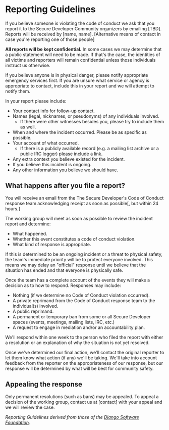 # Reporting Guidelines

If you believe someone is violating the code of conduct we ask that you report it to the Secure Developer Community organizers by emailing [TBD]. Reports will be received by [name, name]. [Alternative means of contact in case you're reporting one of those people]

**All reports will be kept confidential.** In some cases we may determine that a public statement will need to be made. If that's the case, the identities of all victims and reporters will remain confidential unless those individuals instruct us otherwise.

If you believe anyone is in physical danger, please notify appropriate emergency services first. If you are unsure what service or agency is appropriate to contact, include this in your report and we will attempt to notify them.

In your report please include:

* Your contact info for follow-up contact.
* Names (legal, nicknames, or pseudonyms) of any individuals involved.
  * If there were other witnesses besides you, please try to include them as well.
* When and where the incident occurred. Please be as specific as possible.
* Your account of what occurred. 
  * If there is a publicly available record (e.g. a mailing list archive or a public IRC logger) please include a link.
* Any extra context you believe existed for the incident.
* If you believe this incident is ongoing.
* Any other information you believe we should have.

## What happens after you file a report?

You will receive an email from the The Secure Developer's Code of Conduct response team acknowledging receipt as soon as possible[, but within 24 hours.]

The working group will meet as soon as possible to review the incident report and determine:
* What happened.
* Whether this event constitutes a code of conduct violation.
* What kind of response is appropriate.

If this is determined to be an ongoing incident or a threat to physical safety, the team's immediate priority will be to protect everyone involved. This means we may delay an "official" response until we believe that the situation has ended and that everyone is physically safe.

Once the team has a complete account of the events they will make a decision as to how to respond. Responses may include:
* Nothing (if we determine no Code of Conduct violation occurred).
* A private reprimand from the Code of Conduct response team to the individual(s) involved.
* A public reprimand.
* A permanent or temporary ban from some or all Secure Developer spaces (events, meetings, mailing lists, IRC, etc.)
* A request to engage in mediation and/or an accountability plan.

We'll respond within one week to the person who filed the report with either a resolution or an explanation of why the situation is not yet resolved.

Once we've determined our final action, we'll contact the original reporter to let them know what action (if any) we'll be taking. We'll take into account feedback from the reporter on the appropriateness of our response, but our response will be determined by what will be best for community safety.

## Appealing the response

Only permanent resolutions (such as bans) may be appealed. To appeal a decision of the working group, contact us at [contact] with your appeal and we will review the case.

_Reporting Guidelines derived from those of the [Django Software Foundation](https://www.djangoproject.com/conduct/reporting/)._
